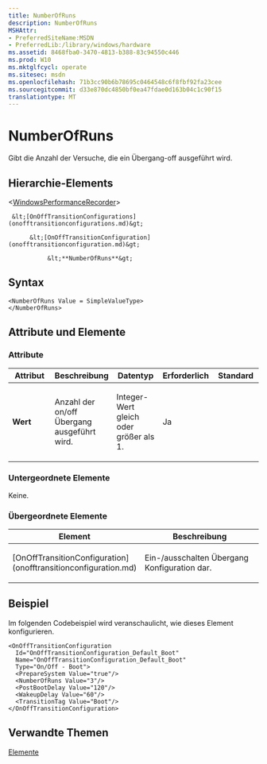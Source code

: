 ```yaml
---
title: NumberOfRuns
description: NumberOfRuns
MSHAttr:
- PreferredSiteName:MSDN
- PreferredLib:/library/windows/hardware
ms.assetid: 8468fba0-3470-4813-b388-83c94550c446
ms.prod: W10
ms.mktglfcycl: operate
ms.sitesec: msdn
ms.openlocfilehash: 71b3cc90b6b78695c0464548c6f8fbf92fa23cee
ms.sourcegitcommit: d33e870dc4850bf0ea47fdae0d163b04c1c90f15
translationtype: MT
---
```

# <a name="numberofruns"></a>NumberOfRuns


Gibt die Anzahl der Versuche, die ein Übergang-off ausgeführt wird.

## <a name="element-hierarchy"></a>Hierarchie-Elements


&lt;[WindowsPerformanceRecorder](windowsperformancerecorder.md)&gt;

     &lt;[OnOffTransitionConfigurations](onofftransitionconfigurations.md)&gt;

          &lt;[OnOffTransitionConfiguration](onofftransitionconfiguration.md)&gt;

               &lt;**NumberOfRuns**&gt;

## <a name="syntax"></a>Syntax


``` syntax
<NumberOfRuns Value = SimpleValueType>
</NumberOfRuns>
```

## <a name="attributes-and-elements"></a>Attribute und Elemente


### <a name="attributes"></a>Attribute

<table>
<colgroup>
<col width="20%" />
<col width="20%" />
<col width="20%" />
<col width="20%" />
<col width="20%" />
</colgroup>
<thead>
<tr class="header">
<th>Attribut</th>
<th>Beschreibung</th>
<th>Datentyp</th>
<th>Erforderlich</th>
<th>Standard</th>
</tr>
</thead>
<tbody>
<tr class="odd">
<td><p><strong>Wert</strong></p></td>
<td><p>Anzahl der on/off Übergang ausgeführt wird.</p></td>
<td><p>Integer-Wert gleich oder größer als 1.</p></td>
<td><p>Ja</p></td>
<td><p></p></td>
</tr>
</tbody>
</table>

 

### <a name="child-elements"></a>Untergeordnete Elemente

Keine.

### <a name="parent-elements"></a>Übergeordnete Elemente

<table>
<colgroup>
<col width="50%" />
<col width="50%" />
</colgroup>
<thead>
<tr class="header">
<th>Element</th>
<th>Beschreibung</th>
</tr>
</thead>
<tbody>
<tr class="odd">
<td><p>[OnOffTransitionConfiguration](onofftransitionconfiguration.md)</p></td>
<td><p>Ein-/ausschalten Übergang Konfiguration dar.</p></td>
</tr>
</tbody>
</table>

 

## <a name="example"></a>Beispiel


Im folgenden Codebeispiel wird veranschaulicht, wie dieses Element konfigurieren.

``` syntax
<OnOffTransitionConfiguration
  Id="OnOffTransitionConfiguration_Default_Boot"
  Name="OnOffTransitionConfiguration_Default_Boot"
  Type="On/Off - Boot">
  <PrepareSystem Value="true"/>
  <NumberOfRuns Value="3"/>
  <PostBootDelay Value="120"/>
  <WakeupDelay Value="60"/>
  <TransitionTag Value="Boot"/>
</OnOffTransitionConfiguration>
```

## <a name="related-topics"></a>Verwandte Themen


[Elemente](elements.md)

 

 







